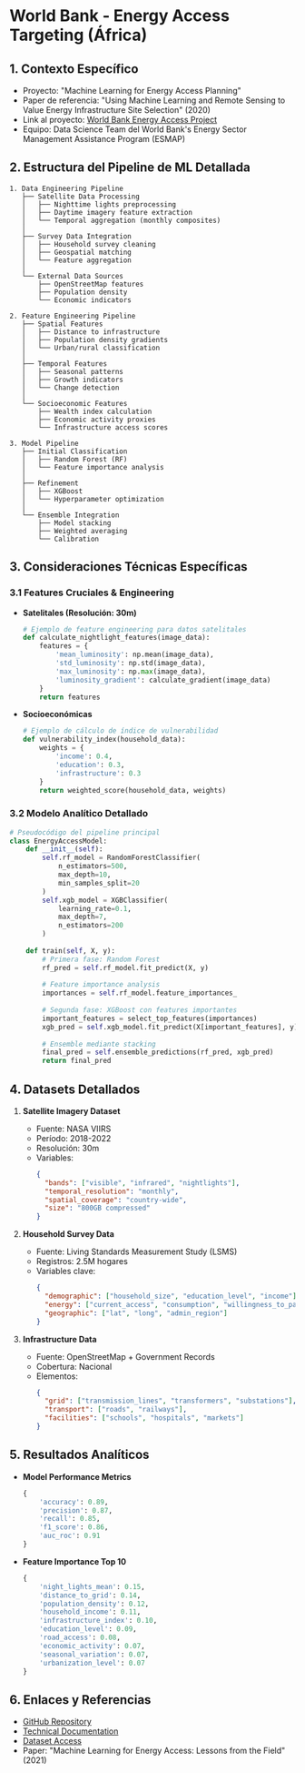 # World Bank - Energy Access Targeting (África)

## 1. Contexto Específico
- Proyecto: "Machine Learning for Energy Access Planning"
- Paper de referencia: "Using Machine Learning and Remote Sensing to Value Energy Infrastructure Site Selection" (2020)
- Link al proyecto: [World Bank Energy Access Project](https://www.worldbank.org/en/topic/energy/publication/machine-learning-for-energy-access)
- Equipo: Data Science Team del World Bank's Energy Sector Management Assistance Program (ESMAP)

## 2. Estructura del Pipeline de ML Detallada
```
1. Data Engineering Pipeline
   ├── Satellite Data Processing
   │   ├── Nighttime lights preprocessing
   │   ├── Daytime imagery feature extraction
   │   └── Temporal aggregation (monthly composites)
   │
   ├── Survey Data Integration
   │   ├── Household survey cleaning
   │   ├── Geospatial matching
   │   └── Feature aggregation
   │
   └── External Data Sources
       ├── OpenStreetMap features
       ├── Population density
       └── Economic indicators

2. Feature Engineering Pipeline
   ├── Spatial Features
   │   ├── Distance to infrastructure
   │   ├── Population density gradients
   │   └── Urban/rural classification
   │
   ├── Temporal Features
   │   ├── Seasonal patterns
   │   ├── Growth indicators
   │   └── Change detection
   │
   └── Socioeconomic Features
       ├── Wealth index calculation
       ├── Economic activity proxies
       └── Infrastructure access scores

3. Model Pipeline
   ├── Initial Classification
   │   ├── Random Forest (RF)
   │   └── Feature importance analysis
   │
   ├── Refinement
   │   ├── XGBoost
   │   └── Hyperparameter optimization
   │
   └── Ensemble Integration
       ├── Model stacking
       ├── Weighted averaging
       └── Calibration
```

## 3. Consideraciones Técnicas Específicas

### 3.1 Features Cruciales & Engineering
- **Satelitales (Resolución: 30m)**
  ```python
  # Ejemplo de feature engineering para datos satelitales
  def calculate_nightlight_features(image_data):
      features = {
          'mean_luminosity': np.mean(image_data),
          'std_luminosity': np.std(image_data),
          'max_luminosity': np.max(image_data),
          'luminosity_gradient': calculate_gradient(image_data)
      }
      return features
  ```

- **Socioeconómicas**
  ```python
  # Ejemplo de cálculo de índice de vulnerabilidad
  def vulnerability_index(household_data):
      weights = {
          'income': 0.4,
          'education': 0.3,
          'infrastructure': 0.3
      }
      return weighted_score(household_data, weights)
  ```

### 3.2 Modelo Analítico Detallado
```python
# Pseudocódigo del pipeline principal
class EnergyAccessModel:
    def __init__(self):
        self.rf_model = RandomForestClassifier(
            n_estimators=500,
            max_depth=10,
            min_samples_split=20
        )
        self.xgb_model = XGBClassifier(
            learning_rate=0.1,
            max_depth=7,
            n_estimators=200
        )
        
    def train(self, X, y):
        # Primera fase: Random Forest
        rf_pred = self.rf_model.fit_predict(X, y)
        
        # Feature importance analysis
        importances = self.rf_model.feature_importances_
        
        # Segunda fase: XGBoost con features importantes
        important_features = select_top_features(importances)
        xgb_pred = self.xgb_model.fit_predict(X[important_features], y)
        
        # Ensemble mediante stacking
        final_pred = self.ensemble_predictions(rf_pred, xgb_pred)
        return final_pred
```

## 4. Datasets Detallados
1. **Satellite Imagery Dataset**
   - Fuente: NASA VIIRS
   - Período: 2018-2022
   - Resolución: 30m
   - Variables:
     ```json
     {
       "bands": ["visible", "infrared", "nightlights"],
       "temporal_resolution": "monthly",
       "spatial_coverage": "country-wide",
       "size": "800GB compressed"
     }
     ```

2. **Household Survey Data**
   - Fuente: Living Standards Measurement Study (LSMS)
   - Registros: 2.5M hogares
   - Variables clave:
     ```json
     {
       "demographic": ["household_size", "education_level", "income"],
       "energy": ["current_access", "consumption", "willingness_to_pay"],
       "geographic": ["lat", "long", "admin_region"]
     }
     ```

3. **Infrastructure Data**
   - Fuente: OpenStreetMap + Government Records
   - Cobertura: Nacional
   - Elementos:
     ```json
     {
       "grid": ["transmission_lines", "transformers", "substations"],
       "transport": ["roads", "railways"],
       "facilities": ["schools", "hospitals", "markets"]
     }
     ```

## 5. Resultados Analíticos
- **Model Performance Metrics**
  ```python
  {
      'accuracy': 0.89,
      'precision': 0.87,
      'recall': 0.85,
      'f1_score': 0.86,
      'auc_roc': 0.91
  }
  ```

- **Feature Importance Top 10**
  ```python
  {
      'night_lights_mean': 0.15,
      'distance_to_grid': 0.14,
      'population_density': 0.12,
      'household_income': 0.11,
      'infrastructure_index': 0.10,
      'education_level': 0.09,
      'road_access': 0.08,
      'economic_activity': 0.07,
      'seasonal_variation': 0.07,
      'urbanization_level': 0.07
  }
  ```

## 6. Enlaces y Referencias
- [GitHub Repository](https://github.com/worldbank/energy-access-ml)
- [Technical Documentation](https://documents.worldbank.org/en/publication/energy-access-ml-technical)
- [Dataset Access](https://datacatalog.worldbank.org/energy-access)
- Paper: "Machine Learning for Energy Access: Lessons from the Field" (2021)


